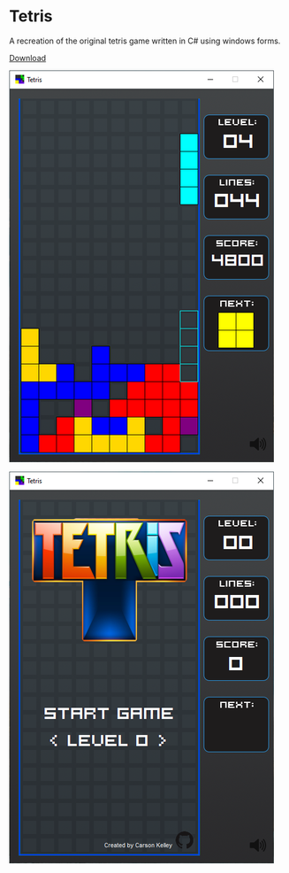 # Tetris
A recreation of the original tetris game written in C# using windows forms. 

[Download](https://github.com/StrugglingDoge/TetrisGame/releases/)

![Screenshot](TetrisInGame.PNG)

![Screenshot](TetrisMainMenu.PNG)
